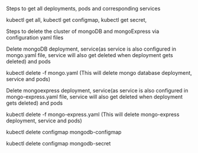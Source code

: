 
 


Steps to get all deployments, pods and corresponding services

  kubectl get all,
  kubectl get configmap,
  kubectl get secret,

Steps to delete the cluster of mongoDB and mongoExpress via configuration yaml files

Delete mongoDB deployment, service(as service is also configured in mongo.yaml file, service will also get deleted when deployment gets deleted) and pods

  kubectl delete -f mongo.yaml (This will delete mongo database deployment, service and pods)

Delete mongoexpress deployment, service(as service is also configured in mongo-express.yaml file, service will also get deleted when deployment gets deleted) and pods
  
  kubectl delete -f mongo-express.yaml (This will delete mongo-express deployment, service and pods)

  kubectl delete configmap mongodb-configmap
  
  kubectl delete configmap mongodb-secret



